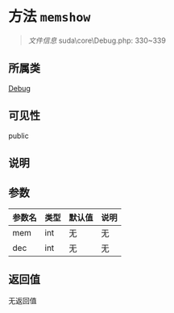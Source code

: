# 方法 `memshow`

> *文件信息* suda\core\Debug.php: 330~339

## 所属类 

[Debug](../Debug.md)

## 可见性

public

## 说明



## 参数


| 参数名 | 类型 | 默认值 | 说明 |
|--------|-----|-------|-------|
| mem |  int | 无 | 无 |
| dec |  int | 无 | 无 |



## 返回值

无返回值

